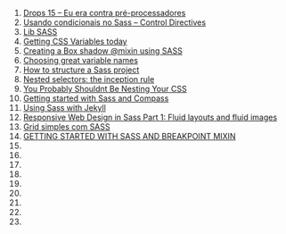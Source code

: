 1. [Drops 15 – Eu era contra pré-processadores](http://tableless.com.br/drops-15-eu-era-contra-pre-processadores/)
1. [Usando condicionais no Sass – Control Directives](http://tableless.com.br/usando-condicionais-sass-control-directives/)
1. [Lib SASS](http://libsass.org/)
1. [Getting CSS Variables today](http://css3.bradshawenterprises.com/blog/css-variables/)
1. [Creating a Box shadow @mixin using SASS](http://stackoverflow.com/questions/10435056/creating-a-box-shadow-mixin-using-sass)
1. [Choosing great variable names](http://thesassway.com/beginner/variable-naming)
1. [How to structure a Sass project](http://thesassway.com/beginner/how-to-structure-a-sass-project)
1. [Nested selectors: the inception rule](http://thesassway.com/beginner/the-inception-rule)
1. [You Probably Shouldnt Be Nesting Your CSS](http://sriharisriraman.in/blog/2013/09/08/dont-nest-css/)
1. [Getting started with Sass and Compass](http://thesassway.com/beginner/getting-started-with-sass-and-compass)
1. [Using Sass with Jekyll](http://markdotto.com/2014/09/25/sass-and-jekyll/)
1. [Responsive Web Design in Sass Part 1: Fluid layouts and fluid images](http://thesassway.com/intermediate/responsive-web-design-part-1)
1. [Grid simples com SASS](http://tableless.com.br/grid-simples-com-sass/)
1. [GETTING STARTED WITH SASS AND BREAKPOINT MIXIN](http://responsivedesign.is/develop/getting-started-with-sass)
1.
1.
1.
1.
1.
1.
1.
1.
1.
